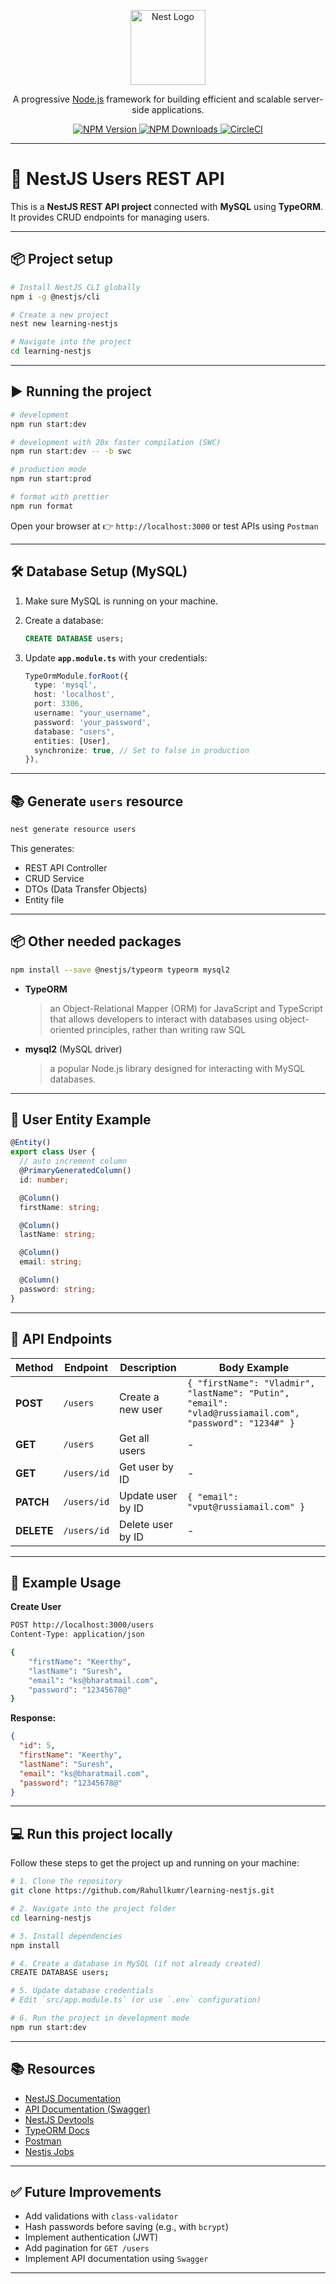 <p align="center">
  <a href="http://nestjs.com/" target="blank">
    <img src="https://nestjs.com/img/logo-small.svg" width="120" alt="Nest Logo" />
  </a>
</p>

<p align="center">A progressive <a href="http://nodejs.org" target="_blank">Node.js</a> framework for building efficient and scalable server-side applications.</p>
<p align="center">
  <a href="https://www.npmjs.com/~nestjscore" target="_blank">
    <img src="https://img.shields.io/npm/v/@nestjs/core.svg" alt="NPM Version" />
  </a>
  <a href="https://www.npmjs.com/~nestjscore" target="_blank">
    <img src="https://img.shields.io/npm/dm/@nestjs/common.svg" alt="NPM Downloads" />
  </a>
  <a href="https://circleci.com/gh/nestjs/nest" target="_blank">
    <img src="https://img.shields.io/circleci/build/github/nestjs/nest/master" alt="CircleCI" />
  </a>
</p>

---

# 🚀 NestJS Users REST API

This is a **NestJS REST API project** connected with **MySQL** using **TypeORM**.  
It provides CRUD endpoints for managing users.

---

## 📦 Project setup

```bash
# Install NestJS CLI globally
npm i -g @nestjs/cli

# Create a new project
nest new learning-nestjs

# Navigate into the project
cd learning-nestjs
```

---

## ▶️ Running the project

```bash
# development
npm run start:dev

# development with 20x faster compilation (SWC)
npm run start:dev -- -b swc

# production mode
npm run start:prod

# format with prettier
npm run format
```

Open your browser at 👉 `http://localhost:3000` or test APIs using `Postman`

---

## 🛠️ Database Setup (MySQL)

1. Make sure MySQL is running on your machine.
2. Create a database:
    ```sql
    CREATE DATABASE users;
    ```

3. Update **`app.module.ts`** with your credentials:

    ```typescript
    TypeOrmModule.forRoot({
      type: 'mysql',
      host: 'localhost',
      port: 3306,
      username: "your_username",
      password: 'your_password',
      database: "users",
      entities: [User],
      synchronize: true, // Set to false in production
    }),
    ```

---

## 📚 Generate `users` resource

```bash
nest generate resource users
```

This generates:
- REST API Controller  
- CRUD Service  
- DTOs (Data Transfer Objects)  
- Entity file  

---

## 📦 Other needed packages

```bash
npm install --save @nestjs/typeorm typeorm mysql2
```

- **TypeORM**

  > an Object-Relational Mapper (ORM) for JavaScript and TypeScript that allows developers to interact with databases using object-oriented principles, rather than writing raw SQL

- **mysql2** (MySQL driver)

  > a popular Node.js library designed for interacting with MySQL databases. 

---

## 👤 User Entity Example

```typescript
@Entity()
export class User {
  // auto increment column
  @PrimaryGeneratedColumn()
  id: number;

  @Column()
  firstName: string;

  @Column()
  lastName: string;

  @Column()
  email: string;

  @Column()
  password: string;
}
```

---

## 📌 API Endpoints

| Method | Endpoint      | Description          | Body Example |
|--------|--------------|----------------------|--------------|
| **POST**   | `/users`       | Create a new user   | `{ "firstName": "Vladmir", "lastName": "Putin", "email": "vlad@russiamail.com", "password": "1234#" }` |
| **GET**    | `/users`       | Get all users       | - |
| **GET**    | `/users/id`   | Get user by ID      | - |
| **PATCH**    | `/users/id`   | Update user by ID   | `{ "email": "vput@russiamail.com" }` |
| **DELETE** | `/users/id`   | Delete user by ID   | - |

---

## 📖 Example Usage

**Create User**

```bash
POST http://localhost:3000/users
Content-Type: application/json

{
    "firstName": "Keerthy",
    "lastName": "Suresh",
    "email": "ks@bharatmail.com",
    "password": "12345678@"
}
```

**Response:**
```json
{
  "id": 5,
  "firstName": "Keerthy",
  "lastName": "Suresh",
  "email": "ks@bharatmail.com",
  "password": "12345678@"
}
```

---

## 💻 Run this project locally

Follow these steps to get the project up and running on your machine:

```bash
# 1. Clone the repository
git clone https://github.com/Rahullkumr/learning-nestjs.git

# 2. Navigate into the project folder
cd learning-nestjs

# 3. Install dependencies
npm install

# 4. Create a database in MySQL (if not already created)
CREATE DATABASE users;

# 5. Update database credentials
# Edit `src/app.module.ts` (or use `.env` configuration)

# 6. Run the project in development mode
npm run start:dev
```

---

## 📚 Resources

- [NestJS Documentation](https://docs.nestjs.com)  
- [API Documentation (Swagger)](https://swagger.io/) 
- [NestJS Devtools](https://devtools.nestjs.com)  
- [TypeORM Docs](https://typeorm.io)  
- [Postman](https://www.postman.com/)  
- [Nestjs Jobs](https://jobs.nestjs.com)

---

## ✅ Future Improvements

- Add validations with `class-validator`  
- Hash passwords before saving (e.g., with `bcrypt`)  
- Implement authentication (JWT)  
- Add pagination for `GET /users`  
- Implement API documentation using `Swagger`

---